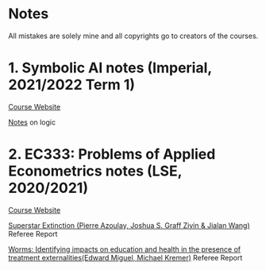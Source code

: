 # Notes

All mistakes are solely mine and all copyrights go to creators of the courses.

# 1. Symbolic AI notes (Imperial, 2021/2022 Term 1)
[Course Website](https://www.imperial.ac.uk/computing/current-students/courses/70051/)

[Notes](https://drive.google.com/file/d/1bQiff2KpLMHx6fDi83hzKxh0Q3UCyRqY/view?usp=sharing) on logic

# 2. EC333: Problems of Applied Econometrics notes (LSE, 2020/2021)
[Course Website](https://www.lse.ac.uk/resources/calendar2020-2021/courseGuides/EC/2020_EC333.htm)

[Superstar Extinction (Pierre Azoulay, Joshua S. Graff Zivin & Jialan Wang)](https://www.nber.org/papers/w14577) Referee Report

[Worms: Identifying impacts on education and health in the presence of treatment externalities(Edward Miguel, Michael Kremer)](https://cega.berkeley.edu/assets/cega_research_projects/1/Identifying-Impacts-on-Education-and-Health-in-the-Presence-of-Treatment-Externalities.pdf) Referee Report

<To be updated soon>